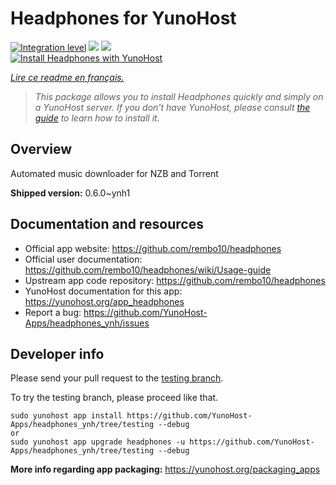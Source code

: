 <!--
N.B.: This README was automatically generated by https://github.com/YunoHost/apps/tree/master/tools/README-generator
It shall NOT be edited by hand.
-->

# Headphones for YunoHost

[![Integration level](https://dash.yunohost.org/integration/headphones.svg)](https://dash.yunohost.org/appci/app/headphones) ![](https://ci-apps.yunohost.org/ci/badges/headphones.status.svg) ![](https://ci-apps.yunohost.org/ci/badges/headphones.maintain.svg)  
[![Install Headphones with YunoHost](https://install-app.yunohost.org/install-with-yunohost.svg)](https://install-app.yunohost.org/?app=headphones)

*[Lire ce readme en français.](./README_fr.md)*

> *This package allows you to install Headphones quickly and simply on a YunoHost server.
If you don't have YunoHost, please consult [the guide](https://yunohost.org/#/install) to learn how to install it.*

## Overview

Automated music downloader for NZB and Torrent

**Shipped version:** 0.6.0~ynh1



## Documentation and resources

* Official app website: https://github.com/rembo10/headphones
* Official user documentation: https://github.com/rembo10/headphones/wiki/Usage-guide
* Upstream app code repository: https://github.com/rembo10/headphones
* YunoHost documentation for this app: https://yunohost.org/app_headphones
* Report a bug: https://github.com/YunoHost-Apps/headphones_ynh/issues

## Developer info

Please send your pull request to the [testing branch](https://github.com/YunoHost-Apps/headphones_ynh/tree/testing).

To try the testing branch, please proceed like that.
```
sudo yunohost app install https://github.com/YunoHost-Apps/headphones_ynh/tree/testing --debug
or
sudo yunohost app upgrade headphones -u https://github.com/YunoHost-Apps/headphones_ynh/tree/testing --debug
```

**More info regarding app packaging:** https://yunohost.org/packaging_apps